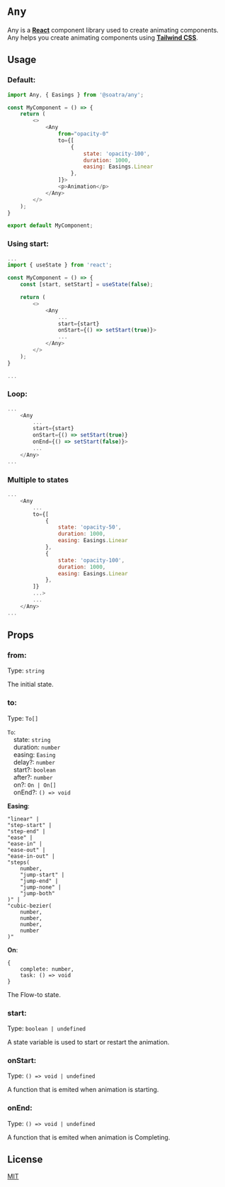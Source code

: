 # `Any`

Any is a **[React](https://react.dev/)** component library used to create animating components.
Any helps you create animating components using **[Tailwind CSS](https://tailwindcss.com/)**.

## Usage

### Default:
```js
import Any, { Easings } from '@soatra/any';

const MyComponent = () => {
    return (
        <>
            <Any
                from="opacity-0"
                to={[
                    {
                        state: 'opacity-100',
                        duration: 1000,
                        easing: Easings.Linear
                    },
                ]}>
                <p>Animation</p>
            </Any>
        </>
    );
}

export default MyComponent;
```

### Using start:
```js
...
import { useState } from 'react';

const MyComponent = () => {
    const [start, setStart] = useState(false);

    return (
        <>
            <Any
                ...
                start={start}
                onStart={() => setStart(true)}>
                ...
            </Any>
        </>
    );
}

...
```
### Loop:
```js
...
    <Any
        ...
        start={start}
        onStart={() => setStart(true)}
        onEnd={() => setStart(false)}>
        ...
    </Any>
...
```

### Multiple to states
```js
...
    <Any
        ...
        to={[
            {
                state: 'opacity-50',
                duration: 1000,
                easing: Easings.Linear
            },
            {
                state: 'opacity-100',
                duration: 1000,
                easing: Easings.Linear
            },
        ]}
        ...>
        ...
    </Any>
...
```

## Props

### from:
Type: `string`

The initial state.

### to:
Type: `To[]`

`To`:\
&emsp;state: `string`\
&emsp;duration: `number`\
&emsp;easing: `Easing`\
&emsp;delay?: `number`\
&emsp;start?: `boolean`\
&emsp;after?: `number`\
&emsp;on?: `On | On[]`\
&emsp;onEnd?: `() => void`

**Easing**:
```
"linear" |
"step-start" |
"step-end" |
"ease" |
"ease-in" |
"ease-out" |
"ease-in-out" |
"steps(
    number,
    "jump-start" |
    "jump-end" |
    "jump-none" |
    "jump-both"
)" |
"cubic-bezier(
    number,
    number,
    number,
    number
)"
```
**On**:
```
{
    complete: number,
    task: () => void
}
```

The Flow-to state.

### start:
Type: `boolean | undefined`

A state variable is used to start or restart the animation.

### onStart:
Type: `() => void | undefined`

A function that is emited when animation is starting.

### onEnd:
Type: `() => void | undefined`

A function that is emited when animation is Completing.

## License

[MIT](https://github.com/JohnSoatra/any/blob/main/LICENSE)

